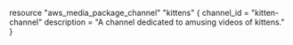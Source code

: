 resource "aws_media_package_channel" "kittens" {
  channel_id  = "kitten-channel"
  description = "A channel dedicated to amusing videos of kittens."
}
